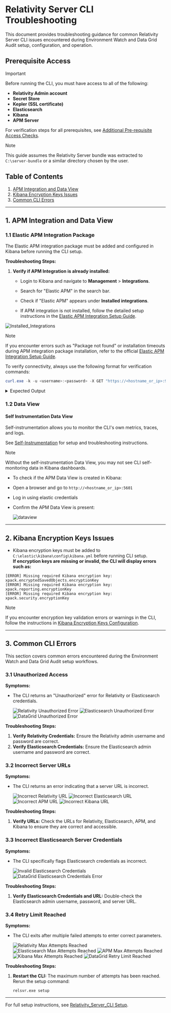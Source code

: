 # Relativity Server CLI Troubleshooting

This document provides troubleshooting guidance for common Relativity Server CLI issues encountered during Environment Watch and Data Grid Audit setup, configuration, and operation.

## Prerequisite Access

> [!IMPORTANT]
> Before running the CLI, you must have access to all of the following:
> - **Relativity Admin account**
> - **Secret Store**
> - **Kepler (SSL certificate)**
> - **Elasticsearch**
> - **Kibana**
> - **APM Server**
>
> For verification steps for all prerequisites, see [Additional Pre-requisite Access Checks](monitoring-agent-and-otel-collector.md#additional-pre-requisite-access-checks).

> [!NOTE]
> This guide assumes the Relativity Server bundle was extracted to `C:\server-bundle` or a similar directory chosen by the user.

## Table of Contents

1. [APM Integration and Data View](#1-apm-integration-and-data-view)
2. [Kibana Encryption Keys Issues](#2-kibana-encryption-keys-issues)
3. [Common CLI Errors](#3-common-cli-errors)

---


## 1. APM Integration and Data View

### 1.1 Elastic APM Integration Package

The Elastic APM integration package must be added and configured in Kibana before running the CLI setup.

**Troubleshooting Steps:**

1. **Verify if APM Integration is already installed:**
   - Login to Kibana and navigate to **Management** > **Integrations**.
   - Search for "Elastic APM" in the search bar.
   - Check if "Elastic APM" appears under **Installed integrations**.

   - If APM integration is not installed, follow the detailed setup instructions in the [Elastic APM Integration Setup Guide](../elasticsearch_setup_development.md#step-4-additional-setup-and-verification).

![Installed_Integrations](../../resources/troubleshooting-images/installed_integrations.png)

> [!NOTE]
> If you encounter errors such as "Package not found" or installation timeouts during APM integration package installation, refer to the official [Elastic APM Integration Setup Guide](../elasticsearch_setup_development.md#elastic-apm-integration-package).

To verify connectivity, always use the following format for verification commands:
```powershell
curl.exe -k -u <username>:<password> -X GET "https://<hostname_or_ip>:9200/"
```
<details>
<summary>Expected Output</summary>

```json
{
  "name" : "EMTTEST",
  "cluster_name" : "elasticsearch",
  "cluster_uuid" : "PwBZoINKQjGZ53WH4gFfBg",
  "version" : {
    "number" : "8.17.3",
    "build_flavor" : "default",
    "build_type" : "zip",
    "build_hash" : "a091390de485bd4b127884f7e565c0cad59b10d2",
    "build_date" : "2025-02-28T10:07:26.089129809Z",
    "build_snapshot" : false,
    "lucene_version" : "9.12.0",
    "minimum_wire_compatibility_version" : "7.17.0",
    "minimum_index_compatibility_version" : "7.0.0"
  },
  "tagline" : "You Know, for Search"
}
```
</details>


### 1.2 Data View

#### Self Instrumentation Data View

Self-instrumentation allows you to monitor the CLI's own metrics, traces, and logs.

See [Self-Instrumentation](apm-server.md#self-instrumentation) for setup and troubleshooting instructions.

> [!NOTE]
> Without the self-instrumentation Data View, you may not see CLI self-monitoring data in Kibana dashboards.

* To check if the APM Data View is created in Kibana:

* Open a browser and go to `http://<hostname_or_ip>:5601`
* Log in using elastic credentials
* Confirm the APM Data View is present:

   ![dataview](../../resources/troubleshooting-images/dataview.png)

---


## 2. Kibana Encryption Keys Issues

* Kibana encryption keys must be added to `C:\elastic\kibana\config\kibana.yml` before running CLI setup.  
**If encryption keys are missing or invalid, the CLI will display errors such as:**
```
[ERROR] Missing required Kibana encryption key: xpack.encryptedSavedObjects.encryptionKey
[ERROR] Missing required Kibana encryption key: xpack.reporting.encryptionKey
[ERROR] Missing required Kibana encryption key: xpack.security.encryptionKey
```
> [!NOTE]
> If you encounter encryption key validation errors or warnings in the CLI, follow the instructions in [Kibana Encryption Keys Configuration](kibana.md#5-kibana-encryption-keys-configuration).

---

## 3. Common CLI Errors

This section covers common errors encountered during the Environment Watch and Data Grid Audit setup workflows.

### 3.1 Unauthorized Access

**Symptoms:**
- The CLI returns an "Unauthorized" error for Relativity or Elasticsearch credentials.

  ![Relativity Unauthorized Error](../../resources/EWRelativityUnauthorized.png)
  ![Elasticsearch Unauthorized Error](../../resources/EWElasticUnauthorized.png)
  ![DataGrid Unauthorized Error](../../resources/Issue1-Unauthorized.png)

**Troubleshooting Steps:**
1.  **Verify Relativity Credentials:** Ensure the Relativity admin username and password are correct.
2.  **Verify Elasticsearch Credentials:** Ensure the Elasticsearch admin username and password are correct.

### 3.2 Incorrect Server URLs

**Symptoms:**
- The CLI returns an error indicating that a server URL is incorrect.

  ![Incorrect Relativity URL](../../resources/EWRelativityUrlIncorrect.png)
  ![Incorrect Elasticsearch URL](../../resources/EWElasticUrlIncorrect.png)
  ![Incorrect APM URL](../../resources/EWAPMUrlIncorrect.png)
  ![Incorrect Kibana URL](../../resources/EWKibanaUrlIncorrect.png)

**Troubleshooting Steps:**
1.  **Verify URLs:** Check the URLs for Relativity, Elasticsearch, APM, and Kibana to ensure they are correct and accessible.

### 3.3 Incorrect Elasticsearch Server Credentials

**Symptoms:**
- The CLI specifically flags Elasticsearch credentials as incorrect.

  ![Invalid Elasticsearch Credentials](../../resources/troubleshooting-images/invalidelasticcreds.png)
  ![DataGrid Elasticsearch Credentials Error](../../resources/Issue2-ElasticUrlCredentialsWrong.png)

**Troubleshooting Steps:**
1.  **Verify Elasticsearch Credentials and URL:** Double-check the Elasticsearch admin username, password, and server URL.

### 3.4 Retry Limit Reached

**Symptoms:**
- The CLI exits after multiple failed attempts to enter correct parameters.

  ![Relativity Max Attempts Reached](../../resources/EWRelativityMaxAttempts.png)
  ![Elasticsearch Max Attempts Reached](../../resources/EWElasticMaxAttempts.png)
  ![APM Max Attempts Reached](../../resources/EWAPMMaxAttempts.png)
  ![Kibana Max Attempts Reached](../../resources/EWKibanaMaxAttempts.png)
  ![DataGrid Retry Limit Reached](../../resources/Issue3-RetryLimit-Reached.png)

**Troubleshooting Steps:**
1.  **Restart the CLI:** The maximum number of attempts has been reached. Rerun the setup command:
    ```
    relsvr.exe setup
    ```

---

For full setup instructions, see [Relativity_Server_CLI Setup](../relativity_server_cli_setup.md).

